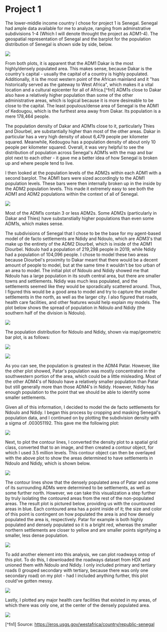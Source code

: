 # Project 1

The lower-middle income country I chose for project 1 is Senegal. Senegal had ample data available for me to analyze, ranging from adminstrative subdivisions 1-4 (Which I will denote throught the project as ADM1-4). The geospatial representation of Senegal and the barplot for the population distribution of Senegal is shown side by side, below.

![](senegal.png)

From both plots, it is apparent that the ADM1 Dakar is the most highly/densely populated area. This makes sense, because Dakar is the country's capital - usually the capital of a country is highly populated. Additionally, it is the most western point of the African mainland and it "has historically served as the gateway to West Africa", which makes it a vital location and a cultural epicenter for all of Africa.[^fn1] ADM1s close to Dakar also have a relatively higher population than some of the other administrative areas, which is logical because it is more desireable to be close to the capital. The least populous/dense area of Senegal is the ADM1 of Kedougou, which is the furthest area away from Dakar. Its population is a mere 178,464 people. 

The population density of Dakar and ADM1s close to it, particularly Thies and Diourbel, are substantially higher than most of the other areas. Dakar in particular has a very high density of about 6,479 people per kilometer squared. Meanwhile, Kedougou has a population density of about only 10 people per kilometer squared. Overall, it was very helpful to see the distribution of population across Senegal's ADM1s with the map and bar plot next to each other - it gave me a better idea of how Senegal is broken up and where people tend to live.

I then looked at the population levels of the ADM2s within each ADM1 with a second barplot. The ADM1 bars were sized accordingly to the ADM1 population levels. These bars were then internally broken up in the inside by the ADM2 population levels. This made it extremely easy to see both the ADM1 and ADM2 populations within the context of all of Senegal.

![](sen_adm2_bp.png)

Most of the ADM1s contain 3 or less ADM2s. Some ADM2s (particularly in Dakar and Thies) have substanstially higher populations than even some ADM1s, which makes sense.

The subdivisions of Senegal that I chose to be the base for my agent-based model of de facto settlements are Ndidy and Ndoulo, which are ADM3's that make up the entirety of the ADM2 Diourbel, which is inside of the ADM1 Diourbel. Ndoulo had a population of 219,298 people in 2019, while Ndidy had a population of 104,096 people. I chose to model these two areas because Diourbel's proximity to Dakar meant that there would be a decent amount of people to model, but at the same time it wouldn't be too urban of an area to model. The initial plot of Ndoulo and Ndidy showed me that Ndoulo has a large population in its south central area, but there are smaller towns and settlements. Ndidy was much less populated, and the settlements seemed like they would be sporadically scattered around. Thus, I figured this would be a good area to model and try to capture the smaller settlements in the north, as well as the larger city. I also figured that roads, health care facilities, and other features would help explain my models. The plot below shows the spread of population in Ndoulo and Ndidy (the southern half of the division is Ndoulo).

![](Diourbel_ADM23.png)

The population distribution for Ndoulo and Ndidy, shown via map/geometric bar plot, is as follows:

![](Ndoulo_Ndidy.png)

![](Ndoulo_Ndidy_ADM4.png) 

As you can see, the population is greatest in the ADM4 Patar. However, like the other plot showed, Patar's population was mostly concentrated in the southwestern portion of the area, which could be a little misleading. Most of the other ADM4's of Ndoulo have a relatively smaller population than Patar but still generally more than those ADM4's in Ndidy. However, Ndidy has enough population to the point that we should be able to identify some smaller settlements.

Given all of this information, I decided to model the de facto settlements for Ndoulo and Ndidy. I began this process by cropping and masking Senegal's population data, and I continued on by plotting the subdivision density with a sigma of .003051192. This gave me the following plot:

![](Diourbel_DF1.png)

Next, to plot the contour lines, I converted the density plot to a spatial grid class, converted that to an image, and then created a contour object, for which I used 3.5 million levels. This contour object can then be overlayed with the above plot to show the areas determined to have settlements in Ndoulo and Ndidy, which is shown below.

![](Diourbel_DF2.png)

The contour lines show that the densely populated area of Patar and some of its surrounding ADMs were determined to be settlements, as well as some further north. However, we can take this visualization a step further by truly isolating the contoured areas from the rest of the non-populated areas. The result plot is pictured below, providing us with the countoured areas in blue. Each contoured area has a point inside of it; the size and color of this point is contingent on how populated the area is and how densely populated the area is, respectively. Patar for example is both highly populated and densely populated so it is a bright red, whereas the smaller northern settlements are closer to yellow and are smaller points signifying a smaller, less dense population.

![](Diourbel_DF3.png)

To add another element into this analysis, we can plot roadways ontop of this plot. To do this, I downloaded the roadways dataset from HDX and unioned them with Ndoulo and Ndidy. I only included primary and tertiary roads (I grouped secondary with tertiary, because there was only one secondary road) on my plot - had I included anything further, this plot could've gotten messy. 

![](Diourbel_DF4.png)

Lastly, I plotted any major health care facilities that existed in my areas, of which there was only one, at the center of the densely populated area.

![](Diourbel_DF5.png)



[^fn1] Source: https://eros.usgs.gov/westafrica/country/republic-senegal

